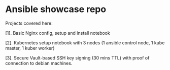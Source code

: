 # Ansible showcase repo
Projects covered here:

[1]. Basic Nginx config, setup and install notebook

[2]. Kubernetes setup notebook with 3 nodes (1 ansible control node, 1 kube master, 1 kuber worker)

[3]. Secure Vault-based SSH key signing (30 mins TTL) with proof of connection to debian machines.

